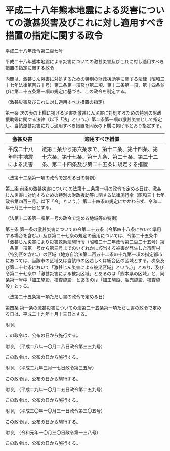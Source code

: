 # 平成二十八年熊本地震による災害についての激甚災害及びこれに対し適用すべき措置の指定に関する政令

平成二十八年政令第二百七号

平成二十八年熊本地震による災害についての激甚災害及びこれに対し適用すべき措置の指定に関する政令

内閣は、激甚じん災害に対処するための特別の財政援助等に関する法律（昭和三十七年法律第百五十号）第二条第一項及び第二項、第十二条第一項、第十四条並びに第二十五条第一項の規定に基づき、この政令を制定する。

（激甚災害及びこれに対し適用すべき措置の指定）

第一条 次の表の上欄に掲げる災害を激甚じん災害に対処するための特別の財政援助等に関する法律（以下「法」という。）第二条第一項の激甚災害として指定し、当該激甚災害に対し適用すべき措置を同表の下欄に掲げるとおり指定する。

激甚災害 | 適用すべき措置  
---|---  
平成二十八年熊本地震による災害 | 法第三条から第六条まで、第十二条、第十四条、第十六条、第十七条、第十九条、第二十条、第二十二条、第二十四条及び第二十五条に規定する措置  
  
（法第十二条第一項の政令で定める日の特例）

第二条 前条の激甚災害についての法第十二条第一項の政令で定める日は、激甚じん災害に対処するための特別の財政援助等に関する法律施行令（昭和三十七年政令第四百三号。以下「令」という。）第二十四条の規定にかかわらず、令和二年十月三十一日とする。

（法第十二条第一項第一号の政令で定める地域等の特例）

第三条 第一条の激甚災害についての令第二十五条（令第四十八条において準用する場合を含む。）及び第二十七条の規定の適用については、令第二十五条中「激甚じん災害により災害救助法施行令（昭和二十二年政令第二百二十五号）第一条第一項第一号から第三号までのいずれかに該当する被害が発生した市町村（特別区を含む。）の区域（地方自治法第二百五十二条の十九第一項の指定都市にあつては、当該市の区域又は当該市の区若しくは総合区の区域とする。次条及び第二十七条において「激甚じん災害による被災区域」という。）」とあり、及び令第二十七条中「激甚災害による被災区域」とあるのは「熊本県の区域」と、同条第一号中「加工施設、検査施設」とあるのは「加工施設、販売施設、検査施設」とする。

（法第二十五条第一項ただし書の政令で定める日）

第四条 第一条の激甚災害についての法第二十五条第一項ただし書の政令で定める日は、平成二十九年十月十三日とする。

附 則

この政令は、公布の日から施行する。

附 則 （平成二八年一〇月二八日政令第三三九号）

この政令は、公布の日から施行する。

附 則 （平成二九年三月一七日政令第三五号）

この政令は、公布の日から施行する。

附 則 （平成二九年一〇月二五日政令第二五九号）

この政令は、公布の日から施行する。

附 則 （平成三〇年一〇月三一日政令第三〇五号）

この政令は、公布の日から施行する。

附 則 （令和元年一〇月三〇日政令第一三八号）

この政令は、公布の日から施行する。
